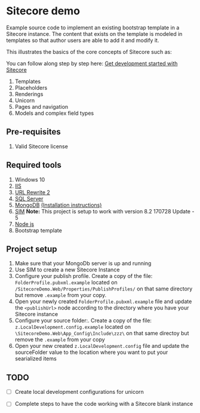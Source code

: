 # Sitecore demo

Example source code to implement an existing bootstrap template in a Sitecore instance. The content that exists on the template
is modeled in templates so that author users are able to add it and modify it.

This illustrates the basics of the core concepts of Sitecore such as:

You can follow along step by step here: [Get development started with Sitecore ](https://medium.com/@Luis_Palacios/get-development-started-with-sitecore-part-1-set-up-40fff89ea0a)

1. Templates
2. Placeholders
3. Renderings
4. Unicorn
5. Pages and navigation
6. Models and complex field types

## Pre-requisites
1. Valid Sitecore license

## Required tools
1. Windows 10
2. [IIS](https://www.betterhostreview.com/turn-on-iis-windows-10.html)
3. [URL Rewrite 2](https://www.iis.net/downloads/microsoft/url-rewrite)
4. [SQL Server](https://go.microsoft.com/fwlink/?linkid=853017 )
5. [MongoDB](https://www.mongodb.com/download-center?jmp=nav#community) [(Installation instructions)](https://docs.mongodb.com/manual/tutorial/install-mongodb-on-windows/#install-mdb-edition)
6. [SIM](http://dl.sitecore.net/updater/sim/) **Note:** This project is setup to work with version 8.2 170728 Update - 5
7. [Node js](https://nodejs.org/en/)
8. Bootstrap template

## Project setup
1. Make sure that your MongoDb server is up and running
2. Use SIM to create a new Sitecore Instance
3. Configure your publish profile. Create a copy of the file: `FolderProfile.pubxml.example` located on `/SitecoreDemo.Web/Properties/PublishProfiles/` on that same directory
but remove `.example` from your copy.
4. Open your newly created `FolderProfile.pubxml.example` file and update the `<publishUrl>` 
node according to the directory where you have your Sitecore instance
5. Configure your source folder:. Create a copy of the file: `z.LocalDevelopment.config.example` located on `\SitecoreDemo.Web\App_Config\Include\zzz\` on that same directoy
but remove the `.example` from your copy
6. Open your new created `z.LocalDevelopment.config` file and update the sourceFolder value to the location where you want to put your searialized items

## TODO
- [ ] Create local development configurations for unicorn
- [ ] Complete steps to have the code working with a Sitecore blank instance

